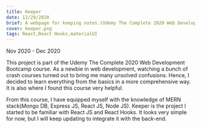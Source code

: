```yaml
---
title: Keeper
date: 12/29/2020
brief: A webpage for keeping notes.(Udemy The Complete 2020 Web Development Bootcamp).
cover: keeper.png
tags: React,React Hooks,materialUI
---
```


Nov 2020 - Dec 2020

This project is part of the Udemy The Complete 2020 Web Development Bootcamp course. As a newbie in web development, watching a bunch of crash courses turned out to bring me many unsolved confusions. Hence, I decided to learn everything from the basics in a more comprehensive way. It is also where I found this course very helpful.

From this course, I have equipped myself with the knowledge of MERN stack(Mongo DB, Express JS, React JS, Node JS). Keeper is the project I started to be familiar with React JS and React Hooks. It looks very simple for now, but I will keep updating to integrate it with the back-end.
